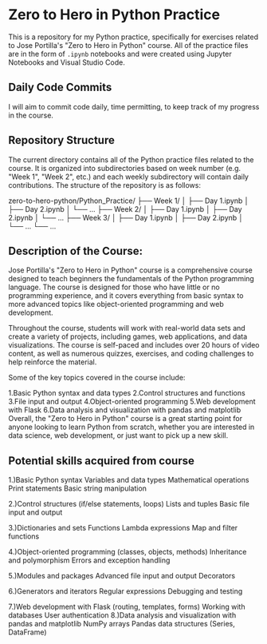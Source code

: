 # Zero to Hero in Python Practice

This is a repository for my Python practice, specifically for exercises related to Jose Portilla's "Zero to Hero in Python" course. All of the practice files are in the form of `.ipynb` notebooks and were created using Jupyter Notebooks and Visual Studio Code.

## Daily Code Commits

I will aim to commit code daily, time permitting, to keep track of my progress in the course.

## Repository Structure

The current directory contains all of the Python practice files related to the course. It is organized into subdirectories based on week number (e.g. "Week 1", "Week 2", etc.) and each weekly subdirectory will contain daily contributions. The structure of the repository is as follows:

zero-to-hero-python/Python_Practice/
├── Week 1/
│ ├── Day 1.ipynb
│ ├── Day 2.ipynb
│ └── ...
├── Week 2/
│ ├── Day 1.ipynb
│ ├── Day 2.ipynb
│ └── ...
├── Week 3/
│ ├── Day 1.ipynb
│ ├── Day 2.ipynb
│ └── ...
└── ...

## Description of the Course:

Jose Portilla's "Zero to Hero in Python" course is a comprehensive course designed to teach beginners the fundamentals of the Python programming language. The course is designed for those who have little or no programming experience, and it covers everything from basic syntax to more advanced topics like object-oriented programming and web development.

Throughout the course, students will work with real-world data sets and create a variety of projects, including games, web applications, and data visualizations. The course is self-paced and includes over 20 hours of video content, as well as numerous quizzes, exercises, and coding challenges to help reinforce the material.

Some of the key topics covered in the course include:

1.Basic Python syntax and data types
2.Control structures and functions
3.File input and output
4.Object-oriented programming
5.Web development with Flask
6.Data analysis and visualization with pandas and matplotlib
Overall, the "Zero to Hero in Python" course is a great starting point for anyone looking to learn Python from scratch, whether you are interested in data science, web development, or just want to pick up a new skill.


## Potential skills acquired from course

1.)Basic Python syntax
Variables and data types
Mathematical operations
Print statements
Basic string manipulation  

2.)Control structures (if/else statements, loops)
Lists and tuples
Basic file input and output  

3.)Dictionaries and sets
Functions
Lambda expressions
Map and filter functions  

4.)Object-oriented programming (classes, objects, methods)
Inheritance and polymorphism
Errors and exception handling  

5.)Modules and packages
Advanced file input and output
Decorators  

6.)Generators and iterators
Regular expressions
Debugging and testing  

7.)Web development with Flask (routing, templates, forms)
Working with databases
User authentication
8.)Data analysis and visualization with pandas and matplotlib
NumPy arrays
Pandas data structures (Series, DataFrame)
